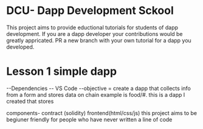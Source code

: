 # DCU- Dapp Development Sckool
This project aims to provide eductional tutorials for students of dapp development.  If you are a dapp developer your contributions would be greatly appricated.  PR a new branch with your own tutorial for a dapp you developed.

# Lesson 1 simple dapp
--Dependencies
-- VS Code
--objective = create a dapp that collects info from a form and stores data on chain
example is food/#. this is a dapp I created that stores 

components- contract (solidity) frontend(html/css/js) this project aims to be begiuner friendly for people who have never written a line of code 
